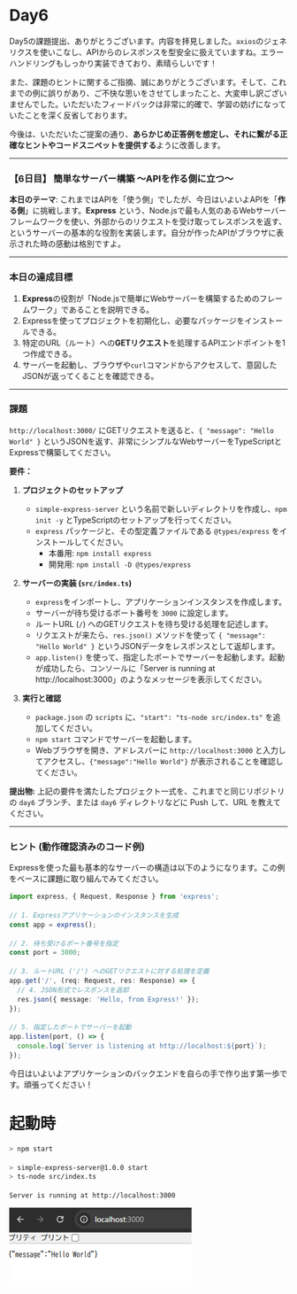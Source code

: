 # Day6

Day5の課題提出、ありがとうございます。内容を拝見しました。`axios`のジェネリクスを使いこなし、APIからのレスポンスを型安全に扱えていますね。エラーハンドリングもしっかり実装できており、素晴らしいです！

また、課題のヒントに関するご指摘、誠にありがとうございます。そして、これまでの例に誤りがあり、ご不快な思いをさせてしまったこと、大変申し訳ございませんでした。いただいたフィードバックは非常に的確で、学習の妨げになっていたことを深く反省しております。

今後は、いただいたご提案の通り、**あらかじめ正答例を想定し、それに繋がる正確なヒントやコードスニペットを提供する**ように改善します。

-----

### **【6日目】 簡単なサーバー構築 〜APIを作る側に立つ〜**

**本日のテーマ**:
これまではAPIを「使う側」でしたが、今日はいよいよAPIを「**作る側**」に挑戦します。**Express** という、Node.jsで最も人気のあるWebサーバーフレームワークを使い、外部からのリクエストを受け取ってレスポンスを返す、というサーバーの基本的な役割を実装します。自分が作ったAPIがブラウザに表示された時の感動は格別ですよ。

-----

### **本日の達成目標**

1.  **Express**の役割が「Node.jsで簡単にWebサーバーを構築するためのフレームワーク」であることを説明できる。
2.  Expressを使ってプロジェクトを初期化し、必要なパッケージをインストールできる。
3.  特定のURL（ルート）への**GETリクエスト**を処理するAPIエンドポイントを1つ作成できる。
4.  サーバーを起動し、ブラウザや`curl`コマンドからアクセスして、意図したJSONが返ってくることを確認できる。

-----

### **課題**

`http://localhost:3000/` にGETリクエストを送ると、`{ "message": "Hello World" }` というJSONを返す、非常にシンプルなWebサーバーをTypeScriptとExpressで構築してください。

**要件：**

1.  **プロジェクトのセットアップ**

      * `simple-express-server` という名前で新しいディレクトリを作成し、`npm init -y` とTypeScriptのセットアップを行ってください。
      * `express` パッケージと、その型定義ファイルである `@types/express` をインストールしてください。
          * 本番用: `npm install express`
          * 開発用: `npm install -D @types/express`

2.  **サーバーの実装 (`src/index.ts`)**

      * `express`をインポートし、アプリケーションインスタンスを作成します。
      * サーバーが待ち受けるポート番号を `3000` に設定します。
      * ルートURL (`/`) へのGETリクエストを待ち受ける処理を記述します。
      * リクエストが来たら、`res.json()` メソッドを使って `{ "message": "Hello World" }` というJSONデータをレスポンスとして返却します。
      * `app.listen()` を使って、指定したポートでサーバーを起動します。起動が成功したら、コンソールに「Server is running at http://localhost:3000」のようなメッセージを表示してください。

3.  **実行と確認**

      * `package.json` の `scripts` に、`"start": "ts-node src/index.ts"` を追加してください。
      * `npm start` コマンドでサーバーを起動します。
      * Webブラウザを開き、アドレスバーに `http://localhost:3000` と入力してアクセスし、`{"message":"Hello World"}` が表示されることを確認してください。

**提出物:**
上記の要件を満たしたプロジェクト一式を、これまでと同じリポジトリの `day6` ブランチ、または `day6` ディレクトリなどに Push して、URL を教えてください。

-----

### **ヒント (動作確認済みのコード例)**

Expressを使った最も基本的なサーバーの構造は以下のようになります。この例をベースに課題に取り組んでみてください。

```typescript:src/index.ts
import express, { Request, Response } from 'express';

// 1. Expressアプリケーションのインスタンスを生成
const app = express();

// 2. 待ち受けるポート番号を指定
const port = 3000;

// 3. ルートURL ('/') へのGETリクエストに対する処理を定義
app.get('/', (req: Request, res: Response) => {
  // 4. JSON形式でレスポンスを返却
  res.json({ message: 'Hello, from Express!' });
});

// 5. 指定したポートでサーバーを起動
app.listen(port, () => {
  console.log(`Server is listening at http://localhost:${port}`);
});
```

今日はいよいよアプリケーションのバックエンドを自らの手で作り出す第一歩です。頑張ってください！


# 起動時

```sh
> npm start

> simple-express-server@1.0.0 start
> ts-node src/index.ts

Server is running at http://localhost:3000
```

![image](img.png)